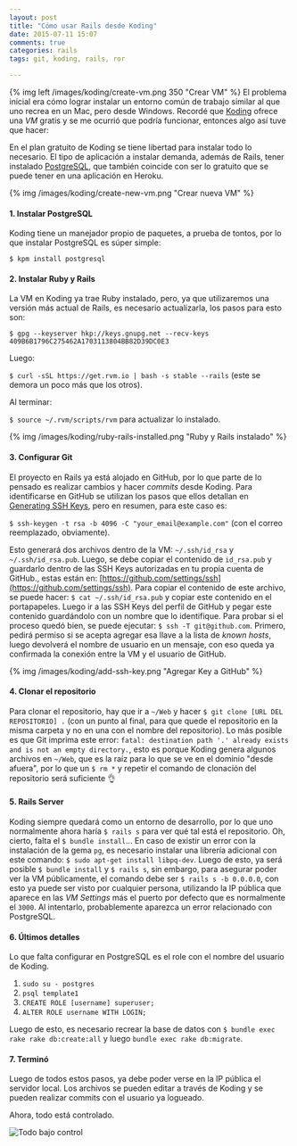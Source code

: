 ```yaml
---
layout: post
title: "Cómo usar Rails desde Koding"
date: 2015-07-11 15:07
comments: true
categories: rails
tags: git, koding, rails, ror

---
```


{% img left /images/koding/create-vm.png 350 "Crear VM" %} El problema inicial era cómo lograr instalar un entorno común de trabajo similar al que uno recrea en un Mac, pero desde Windows. Recordé que [Koding](http://koding.com/) ofrece una _VM_ gratis y se me ocurrió que podría funcionar, entonces algo así tuve que hacer:
<!-- more -->
En el plan gratuito de Koding se tiene libertad para instalar todo lo necesario. El tipo de aplicación a instalar demanda, además de Rails, tener instalado [PostgreSQL](http://www.postgresql.org/), que también coincide con ser lo gratuito que se puede tener en una aplicación en Heroku.

{% img /images/koding/create-new-vm.png "Crear nueva VM" %}

#### 1. Instalar PostgreSQL
Koding tiene un manejador propio de paquetes, a prueba de tontos, por lo que instalar PostgreSQL es súper simple:

`$ kpm install postgresql`

#### 2. Instalar Ruby y Rails
La VM en Koding ya trae Ruby instalado, pero, ya que utilizaremos una versión más actual de Rails, es necesario actualizarla, los pasos para esto son:

`$ gpg --keyserver hkp://keys.gnupg.net --recv-keys 409B6B1796C275462A1703113804BB82D39DC0E3`

Luego:

`$ curl -sSL https://get.rvm.io | bash -s stable --rails` (este se demora un poco más que los otros).

Al terminar:

`$ source ~/.rvm/scripts/rvm` para actualizar lo instalado.

{% img /images/koding/ruby-rails-installed.png "Ruby y Rails instalado" %}


#### 3. Configurar Git
El proyecto en Rails ya está alojado en GitHub, por lo que parte de lo pensado es realizar cambios y hacer _commits_ desde Koding. Para identificarse en GitHub se utilizan los pasos que ellos detallan en [Generating SSH Keys](https://help.github.com/articles/generating-ssh-keys/), pero en resumen, para este caso es:

`$ ssh-keygen -t rsa -b 4096 -C "your_email@example.com"` (con el correo reemplazado, obviamente).

Esto generará dos archivos dentro de la VM: `~/.ssh/id_rsa` y `~/.ssh/id_rsa.pub`. Luego, se debe copiar el contenido de `id_rsa.pub` y guardarlo dentro de las SSH Keys autorizadas en tu propia cuenta de GitHub., estas están en: [https://github.com/settings/ssh](https://github.com/settings/ssh). Para copiar el contenido de este archivo, se puede hacer: `$ cat ~/.ssh/id_rsa.pub` y copiar este contenido en el portapapeles.
Luego ir a las SSH Keys del perfil de GitHub y pegar este contenido guardándolo con un nombre que lo identifique.
Para probar si el proceso quedó bien, se puede ejecutar: `$ ssh -T git@github.com`. Primero, pedirá permiso si se acepta agregar esa llave a la lista de _known hosts_, luego devolverá el nombre de usuario en un mensaje, con eso queda ya confirmada la conexión entre la VM y el usuario de GitHub.

{% img /images/koding/add-ssh-key.png "Agregar Key a GitHub" %}


#### 4. Clonar el repositorio
Para clonar el repositorio, hay que ir a `~/Web` y hacer `$ git clone [URL DEL REPOSITORIO] .` (con un punto al final, para que quede el repositorio en la misma carpeta y no en una con el nombre del repositorio). Lo más posible es que Git imprima este error: `fatal: destination path '.' already exists and is not an empty directory.`, esto es porque Koding genera algunos archivos en `~/Web`, que es la raíz para lo que se ve en el dominio "desde afuera", por lo que un `$ rm *` y repetir el comando de clonación del repositorio será suficiente 👌

#### 5. Rails Server
Koding siempre quedará como un entorno de desarrollo, por lo que uno normalmente ahora haría `$ rails s` para ver qué tal está el repositorio. Oh, cierto, falta el `$ bundle install`...
En caso de existir un error con la instalación de la gema `pg`, es necesario instalar una librería adicional con este comando: `$ sudo apt-get install libpq-dev`.
Luego de esto, ya será posible `$ bundle install` y `$ rails s`, sin embargo, para asegurar poder ver la VM públicamente, el comando debe ser `$ rails s -b 0.0.0.0`, con esto ya puede ser visto por cualquier persona, utilizando la IP pública que aparece en las *VM Settings* más el puerto por defecto que es normalmente el `3000`.
Al intentarlo, probablemente aparezca un error relacionado con PostgreSQL.

#### 6. Últimos detalles
Lo que falta configurar en PostgreSQL es el role con el nombre del usuario de Koding.

1. `sudo su - postgres`
2. `psql template1`
3. `CREATE ROLE [username] superuser;`
4. `ALTER ROLE username WITH LOGIN;`

Luego de esto, es necesario recrear la base de datos con `$ bundle exec rake rake db:create:all` y luego `bundle exec rake db:migrate`.

#### 7. Terminó

Luego de todos estos pasos, ya debe poder verse en la IP pública el servidor local. Los archivos se pueden editar a través de Koding y se pueden realizar commits con el usuario ya logueado.

Ahora, todo está controlado.

![Todo bajo control](http://media2.giphy.com/media/OCdsZb1Er6aeQ/giphy.gif)


 